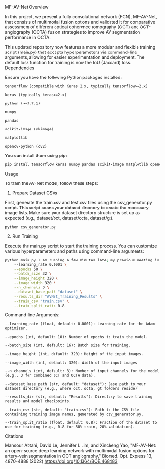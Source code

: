 MF-AV-Net
Overview

In this project, we present a fully convolutional network (FCN), MF-AV-Net, that consists of multimodal fusion options and validated it for comparative assessment of different optical coherence tomography (OCT) and OCT-angiography (OCTA) fusion strategies to improve AV segmentation performance in OCTA.

This updated repository now features a more modular and flexible training script (main.py) that accepts hyperparameters via command-line arguments, allowing for easier experimentation and deployment. The default loss function for training is now the IoU (Jaccard) loss.
Dependencies

Ensure you have the following Python packages installed:

    tensorflow (compatible with Keras 2.x, typically tensorflow>=2.x)

    keras (typically keras>=2.x)

    python (>=3.7.1)

    numpy

    pandas

    scikit-image (skimage)

    matplotlib

    opencv-python (cv2)

You can install them using pip:

```bash
pip install tensorflow keras numpy pandas scikit-image matplotlib opencv-python
```

Usage

To train the AV-Net model, follow these steps:
1. Prepare Dataset CSVs

First, generate the train.csv and test.csv files using the csv_generator.py script. This script scans your dataset directory to create the necessary image lists. Make sure your dataset directory structure is set up as expected (e.g., dataset/oct, dataset/octa, dataset/gt).

```bash
python csv_generator.py
```

2. Run Training

Execute the main.py script to start the training process. You can customize various hyperparameters and paths using command-line arguments:

```bash
python main.py I am running a few minutes late; my previous meeting is running over.
    --learning_rate 0.0001 \
    --epochs 50 \
    --batch_size 32 \
    --image_height 320 \
    --image_width 320 \
    --n_channels 3 \
    --dataset_base_path "dataset" \
    --results_dir "AVNet_Training_Results" \
    --train_csv "train.csv" \
    --train_split_ratio 0.8
```

Command-line Arguments:

    --learning_rate (float, default: 0.0001): Learning rate for the Adam optimizer.

    --epochs (int, default: 10): Number of epochs to train the model.

    --batch_size (int, default: 16): Batch size for training.

    --image_height (int, default: 320): Height of the input images.

    --image_width (int, default: 320): Width of the input images.

    --n_channels (int, default: 3): Number of input channels for the model (e.g., 3 for combined OCT and OCTA data).

    --dataset_base_path (str, default: "dataset"): Base path to your dataset directory (e.g., where oct, octa, gt folders reside).

    --results_dir (str, default: "Results"): Directory to save training results and model checkpoints.

    --train_csv (str, default: "train.csv"): Path to the CSV file containing training image names, generated by csv_generator.py.

    --train_split_ratio (float, default: 0.8): Fraction of the dataset to use for training (e.g., 0.8 for 80% train, 20% validation).

Citations

Mansour Abtahi, David Le, Jennifer I. Lim, and Xincheng Yao, "MF-AV-Net: an open-source deep learning network with multimodal fusion options for artery-vein segmentation in OCT angiography," Biomed. Opt. Express 13, 4870-4888 (2022) https://doi.org/10.1364/BOE.468483